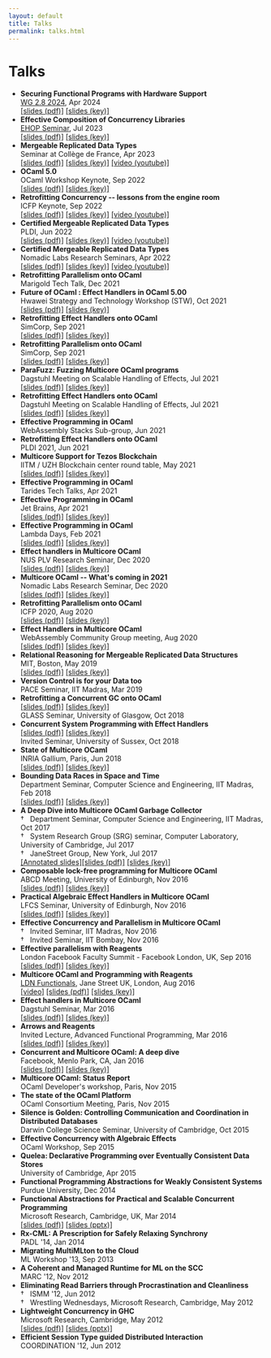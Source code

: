 ```yaml
---
layout: default
title: Talks
permalink: talks.html
---
```


# Talks
 * **Securing Functional Programs with Hardware Support**  
   [WG 2.8 2024](https://ifip-wg28.github.io/42-utrecht-2024/minutes.html), Apr 2024  
   [\[slides (pdf)\]](slides/fides_wg28.pdf) [\[slides (key)\]](slides/fides_wg28.key)  
 * **Effective Composition of Concurrency Libraries**   
   [EHOP Seminar](https://effect-handlers.org/events/ehop-workshop2023.html), Jul 2023  
   [\[slides (pdf)\]](slides/compconc_jul23.pdf) [\[slides (key)\]](slides/compconc_jul23.key)  
 * **Mergeable Replicated Data Types**   
   Seminar at Collège de France, Apr 2023  
   [\[slides (pdf)\]](slides/mrdt_cdf23.pdf) [\[slides (key)\]](slides/mrdt_cdf23.key) [\[video (youtube)\]](https://www.college-de-france.fr/agenda/seminaire/structures-de-donnees-persistantes/mergeable-replicated-data-types)      
 * **OCaml 5.0**   
   OCaml Workshop Keynote, Sep 2022  
   [\[slides (pdf)\]](slides/ocaml22_keynote.pdf) [\[slides (key)\]](slides/ocaml22_keynote.key)      
 * **Retrofitting Concurrency -- lessons from the engine room**  
   ICFP Keynote, Sep 2022  
   [\[slides (pdf)\]](slides/icfp22_keynote.pdf) [\[slides (key)\]](slides/icfp22_keynote.key) [\[video (youtube)\]](https://www.youtube.com/watch?v=zJ4G0TKwzVc)  
 * **Certified Mergeable Replicated Data Types**   
   PLDI, Jun 2022    
   [\[slides (pdf)\]](slides/certified_mrdts_pldi.pdf) [\[slides (key)\]](slides/certified_mrdts_pldi.key) [\[video (youtube)\]](https://www.youtube.com/watch?v=3aEgGc96jB0)   
 * **Certified Mergeable Replicated Data Types**  
   Nomadic Labs Research Seminars, Apr 2022  
   [\[slides (pdf)\]](slides/certified_mrdts_nl.pdf) [\[slides (key)\]](slides/certified_mrdts_nl.key) [\[video (youtube)\]](https://www.youtube.com/watch?v=P9L8oFXXw-k)  
 * **Retrofitting Parallelism onto OCaml**  
   Marigold Tech Talk, Dec 2021   
 * **Future of OCaml : Effect Handlers in OCaml 5.00**   
   Hwawei Strategy and Technology Workshop (STW), Oct 2021  
   [\[slides (pdf)\]](slides/retro_effects_hwawei.pdf) [\[slides (key)\]](slides/retro_effects_hwawei.key)          
 * **Retrofitting Effect Handlers onto OCaml**  
   SimCorp, Sep 2021  
   [\[slides (pdf)\]](slides/retro_effects_simcorp.pdf) [\[slides (key)\]](slides/retro_effects_simcorp.key)          
 * **Retrofitting Parallelism onto OCaml**  
   SimCorp, Sep 2021  
   [\[slides (pdf)\]](slides/retro_parallel_simcorp.pdf) [\[slides (key)\]](slides/retro_parallel_simcorp.key)          
 * **ParaFuzz: Fuzzing Multicore OCaml programs**   
   Dagstuhl Meeting on Scalable Handling of Effects, Jul 2021    
   [\[slides (pdf)\]](slides/parafuzz_dagstuhl_21.pdf) [\[slides (key)\]](slides/parafuzz_dagstuhl_21.key)          
 * **Retrofitting Effect Handlers onto OCaml**  
   Dagstuhl Meeting on Scalable Handling of Effects, Jul 2021    
   [\[slides (pdf)\]](slides/effects_she.pdf) [\[slides (key)\]](slides/effects_she.key)          
 * **Effective Programming in OCaml**   
   WebAssembly Stacks Sub-group, Jun 2021  
 * **Retrofitting Effect Handlers onto OCaml**     
   PLDI 2021, Jun 2021    
 * **Multicore Support for Tezos Blockchain**   
   IITM / UZH Blockchain center round table, May 2021  
   [\[slides (pdf)\]](slides/multicore_tezos.pdf) [\[slides (key)\]](slides/multicore_tezos.key)          
 * **Effective Programming in OCaml**   
   Tarides Tech Talks, Apr 2021  
 * **Effective Programming in OCaml**   
   Jet Brains, Apr 2021  
   [\[slides (pdf)\]](slides/jet_brains_21.pdf) [\[slides (key)\]](slides/jet_brains_21.key)         
 * **Effective Programming in OCaml**   
   Lambda Days, Feb 2021  
   [\[slides (pdf)\]](slides/lambda_days_21.pdf) [\[slides (key)\]](slides/lambda_days_21.key)         
 * **Effect handlers in Multicore OCaml**   
   NUS PLV Research Seminar, Dec 2020    
   [\[slides (pdf)\]](slides/nus_effects.pdf) [\[slides (key)\]](slides/nus_effects.key)         
 * **Multicore OCaml -- What's coming in 2021**    
   Nomadic Labs Research Seminar, Dec 2020    
   [\[slides (pdf)\]](slides/nl_multicore.pdf) [\[slides (key)\]](slides/nl_multicore.key)         
 * **Retrofitting Parallelism onto OCaml**   
   ICFP 2020, Aug 2020     
   [\[slides (pdf)\]](slides/retro_parallel_icfp20.pdf) [\[slides (key)\]](slides/retro_parallel_icfp20.key)     
 * **Effect Handlers in Multicore OCaml**  
   WebAssembly Community Group meeting, Aug 2020  
   [\[slides (pdf)\]](slides/WASM_CG_4Aug20.pdf) [\[slides (key)\]](slides/WASM_CG_4Aug20.key)   
 * **Relational Reasoning for Mergeable Replicated Data Structures**    
   MIT, Boston, May 2019   
   [\[slides (pdf)\]](slides/quark_mit_2019.pdf) [\[slides (key)\]](slides/quark_mit_2019.key)
 * **Version Control is for your Data too**  
   PACE Seminar, IIT Madras, Mar 2019  
 * **Retrofitting a Concurrent GC onto OCaml**    
   [\[slides (pdf)\]](slides/gc_glass.pdf) [\[slides (key)\]](slides/gc_glass.key)   
   GLASS Seminar, University of Glasgow, Oct 2018    
 * **Concurrent System Programming with Effect Handlers**   
   [\[slides (pdf)\]](slides/effects_sussex.pdf) [\[slides (key)\]](slides/effects_sussex.key)   
   Invited Seminar, University of Sussex, Oct 2018    
 * **State of Multicore OCaml**   
   INRIA Gallium, Paris, Jun 2018   
   [\[slides (pdf)\]](slides/mcocaml_gallium.pdf) [\[slides (key)\]](slides/mcocaml_gallium.key)   
 * **Bounding Data Races in Space and Time**   
   Department Seminar, Computer Science and Engineering, IIT Madras, Feb 2018   
   [\[slides (pdf)\]](slides/ldrf_iitm.pdf) [\[slides (key)\]](slides/ldrf_iitm.key)   
 * **A Deep Dive into Multicore OCaml Garbage Collector**  
   &dagger; &nbsp; Department Seminar, Computer Science and Engineering, IIT Madras, Oct 2017  
   &dagger; &nbsp; System Research Group (SRG) seminar, Computer Laboratory, University of Cambridge, Jul 2017  
   &dagger; &nbsp; JaneStreet Group, New York, Jul 2017  
   [\[Annotated slides\]](http://kcsrk.info/multicore/gc/2017/07/06/multicore-ocaml-gc/)[\[slides (pdf)\]](slides/multicore_gc.pdf) [\[slides (key)\]](slides/multicore_gc.key)  
 * **Composable lock-free programming for Multicore OCaml**  
   ABCD Meeting, University of Edinburgh, Nov 2016  
   [\[slides (pdf)\]](slides/reagents_edinburgh.pdf) [\[slides (key)\]](slides/reagents_edinburgh.key)  
 * **Practical Algebraic Effect Handlers in Multicore OCaml**  
   LFCS Seminar, University of Edinburgh, Nov 2016  
   [\[slides (pdf)\]](slides/handlers_edinburgh.pdf) [\[slides (key)\]](slides/handlers_edinburgh.key)  
 * **Effective Concurrency and Parallelism in Multicore OCaml**  
   &dagger; &nbsp; Invited Seminar, IIT Madras, Nov 2016  
   &dagger; &nbsp; Invited Seminar, IIT Bombay, Nov 2016  
 * **Effective parallelism with Reagents**  
   London Facebook Faculty Summit - Facebook London, UK, Sep 2016  
   [\[slides (pdf)\]](slides/reagents_fb_fac_summit_16.pdf) [\[slides (key)\]](slides/reagents_fb_fac_summit_16.key)  
 * **Multicore OCaml and Programming with Reagents**  
   [LDN Functionals](https://www.meetup.com/London-Functionals/), Jane Street UK, London, Aug 2016  
   [\[video\]](https://youtu.be/qRWTws_YPBA) [\[slides (pdf)\]](slides/reagents_aug_2_17.pdf) [\[slides (key)\]](slides/reagents_aug_2_17.key)  
 * **Effect handlers in Multicore OCaml**  
   Dagstuhl Seminar, Mar 2016  
   [\[slides (pdf)\]](slides/handlers_dagstuhl_16.pdf) [\[slides (key)\]](slides/handlers_dagstuhl_16.key)  
 * **Arrows and Reagents**  
   Invited Lecture, Advanced Functional Programming, Mar 2016  
   [\[slides (pdf)\]](slides/reagents_adv_fp_16.pdf) [\[slides (key)\]](slides/reagents_adv_fp_16.key)  
 * **Concurrent and Multicore OCaml: A deep dive**  
   Facebook, Menlo Park, CA, Jan 2016  
   [\[slides (pdf)\]](slides/multicore_fb16.pdf) [\[slides (key)\]](slides/multicore_fb16.key)  
 * **Multicore OCaml: Status Report**  
   OCaml Developer's workshop, Paris, Nov 2015  
 * **The state of the OCaml Platform**  
   OCaml Consortium Meeting, Paris, Nov 2015  
 * **Silence is Golden: Controlling Communication and Coordination in Distributed Databases**  
   Darwin College Science Seminar, University of Cambridge, Oct 2015  
 * **Effective Concurrency with Algebraic Effects**  
  OCaml Workshop, Sep 2015  
 * **Quelea: Declarative Programming over Eventually Consistent Data Stores**  
   University of Cambridge, Apr 2015  
 * **Functional Programming Abstractions for Weakly Consistent Systems**  
   Purdue University, Dec 2014  
 * **Functional Abstractions for Practical and Scalable Concurrent Programming**  
   Microsoft Research, Cambridge, UK, Mar 2014  
   [\[slides (pdf)\]](slides/msr14.pdf) [\[slides (pptx)\]](slides/msr14.pptx)  
 * **Rx-CML: A Prescription for Safely Relaxing Synchrony**  
   PADL '14, Jan 2014  
 * **Migrating MultiMLton to the Cloud**  
   ML Workshop '13, Sep 2013  
 * **A Coherent and Managed Runtime for ML on the SCC**  
   MARC '12, Nov 2012  
 * **Eliminating Read Barriers through Procrastination and Cleanliness**  
   &dagger; &nbsp; ISMM '12, Jun 2012  
   &dagger; &nbsp; Wrestling Wednesdays, Microsoft Research, Cambridge, May 2012  
 * **Lightweight Concurrency in GHC**  
   Microsoft Research, Cambridge, May 2012  
   [\[slides (pdf)\]](slides/ghclwc.pdf) [\[slides (pptx)\]](slides/ghclwc.pptx)  
 * **Efficient Session Type guided Distributed Interaction**  
   COORDINATION '12, Jun 2012  
